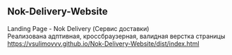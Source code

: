 ## Nok-Delivery-Website
Landing Page - Nok Delivery (Сервис доставки)  
Реализована адптивная, кроссбраузерная, валидная верстка страницы  
https://vsulimovvv.github.io/Nok-Delivery-Website/dist/index.html  
